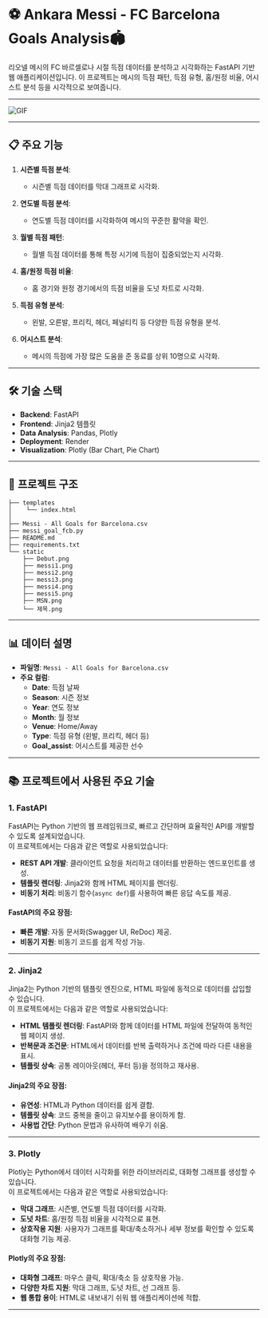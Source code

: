 # ⚽ Ankara Messi - FC Barcelona Goals Analysis🏟️

리오넬 메시의 FC 바르셀로나 시절 득점 데이터를 분석하고 시각화하는 FastAPI 기반 웹 애플리케이션입니다. 이 프로젝트는 메시의 득점 패턴, 득점 유형, 홈/원정 비율, 어시스트 분석 등을 시각적으로 보여줍니다.

---

![GIF](images/read.gif)

---

## 📋 주요 기능

1. **시즌별 득점 분석**:

   - 시즌별 득점 데이터를 막대 그래프로 시각화.

2. **연도별 득점 분석**:

   - 연도별 득점 데이터를 시각화하여 메시의 꾸준한 활약을 확인.

3. **월별 득점 패턴**:

   - 월별 득점 데이터를 통해 특정 시기에 득점이 집중되었는지 시각화.

4. **홈/원정 득점 비율**:

   - 홈 경기와 원정 경기에서의 득점 비율을 도넛 차트로 시각화.

5. **득점 유형 분석**:

   - 왼발, 오른발, 프리킥, 헤더, 페널티킥 등 다양한 득점 유형을 분석.

6. **어시스트 분석**:
   - 메시의 득점에 가장 많은 도움을 준 동료를 상위 10명으로 시각화.

---

## 🛠️ 기술 스택

- **Backend**: FastAPI
- **Frontend**: Jinja2 템플릿
- **Data Analysis**: Pandas, Plotly
- **Deployment**: Render
- **Visualization**: Plotly (Bar Chart, Pie Chart)

---

## 📂 프로젝트 구조

```
├── templates
│    └── index.html
│
├── Messi - All Goals for Barcelona.csv
├── messi_goal_fcb.py
├── README.md
├── requirements.txt
└── static
    ├── Debut.png
    ├── messi1.png
    ├── messi2.png
    ├── messi3.png
    ├── messi4.png
    ├── messi5.png
    ├── MSN.png
    └── 제목.png

```

---

## 📊 데이터 설명

- **파일명**: `Messi - All Goals for Barcelona.csv`
- **주요 컬럼**:
  - **Date**: 득점 날짜
  - **Season**: 시즌 정보
  - **Year**: 연도 정보
  - **Month**: 월 정보
  - **Venue**: Home/Away
  - **Type**: 득점 유형 (왼발, 프리킥, 헤더 등)
  - **Goal_assist**: 어시스트를 제공한 선수

---

## 📚 프로젝트에서 사용된 주요 기술

### 1. **FastAPI**

FastAPI는 Python 기반의 웹 프레임워크로, 빠르고 간단하며 효율적인 API를 개발할 수 있도록 설계되었습니다.  
이 프로젝트에서는 다음과 같은 역할로 사용되었습니다:

- **REST API 개발**: 클라이언트 요청을 처리하고 데이터를 반환하는 엔드포인트를 생성.
- **템플릿 렌더링**: Jinja2와 함께 HTML 페이지를 렌더링.
- **비동기 처리**: 비동기 함수(`async def`)를 사용하여 빠른 응답 속도를 제공.

#### FastAPI의 주요 장점:

- **빠른 개발**: 자동 문서화(Swagger UI, ReDoc) 제공.
- **비동기 지원**: 비동기 코드를 쉽게 작성 가능.

---

### 2. **Jinja2**

Jinja2는 Python 기반의 템플릿 엔진으로, HTML 파일에 동적으로 데이터를 삽입할 수 있습니다.  
이 프로젝트에서는 다음과 같은 역할로 사용되었습니다:

- **HTML 템플릿 렌더링**: FastAPI와 함께 데이터를 HTML 파일에 전달하여 동적인 웹 페이지 생성.
- **반복문과 조건문**: HTML에서 데이터를 반복 출력하거나 조건에 따라 다른 내용을 표시.
- **템플릿 상속**: 공통 레이아웃(헤더, 푸터 등)을 정의하고 재사용.

#### Jinja2의 주요 장점:

- **유연성**: HTML과 Python 데이터를 쉽게 결합.
- **템플릿 상속**: 코드 중복을 줄이고 유지보수를 용이하게 함.
- **사용법 간단**: Python 문법과 유사하여 배우기 쉬움.

---

### 3. **Plotly**

Plotly는 Python에서 데이터 시각화를 위한 라이브러리로, 대화형 그래프를 생성할 수 있습니다.  
이 프로젝트에서는 다음과 같은 역할로 사용되었습니다:

- **막대 그래프**: 시즌별, 연도별 득점 데이터를 시각화.
- **도넛 차트**: 홈/원정 득점 비율을 시각적으로 표현.
- **상호작용 지원**: 사용자가 그래프를 확대/축소하거나 세부 정보를 확인할 수 있도록 대화형 기능 제공.

#### Plotly의 주요 장점:

- **대화형 그래프**: 마우스 클릭, 확대/축소 등 상호작용 가능.
- **다양한 차트 지원**: 막대 그래프, 도넛 차트, 선 그래프 등.
- **웹 통합 용이**: HTML로 내보내기 쉬워 웹 애플리케이션에 적합.

---
